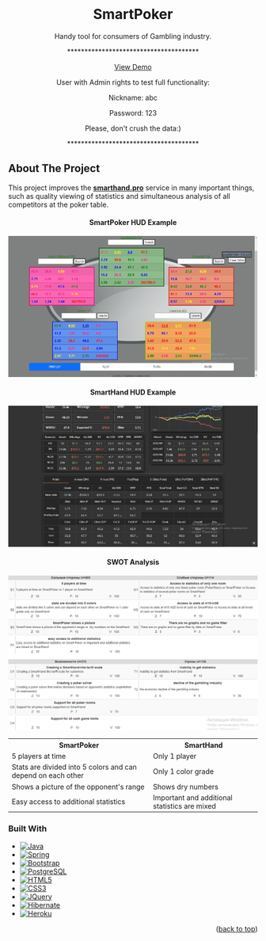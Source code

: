 <br />
<div align="center">

  <h1 align="center">SmartPoker</h1>

  <p align="center">
    Handy tool for consumers of Gambling industry.
  </p>
<p>**************************************</p>
<a href="https://smartpoker.herokuapp.com/" target="_blank">View Demo</a>
<p>User with Admin rights to test full functionality:</p>
<p>Nickname: abc</p>
<p>Password: 123</p>
Please, don't crush the data:)
<p>**************************************</p>
</div>

## About The Project
This project improves the <a href="https://smarthand.pro" target="_blank"><strong>smarthand.pro</strong></a> service in many important things, such as quality viewing of statistics and simultaneous analysis of all competitors at the poker table.

<h4 align="center">SmartPoker HUD Example</h4>

![screen](/images/screenshots.gif)

<h4 align="center">SmartHand HUD Example</h4>

![screen](/images/smarthand.gif)

<h4 align="center">SWOT Analysis</h4>

![screen](/images/swot.png)

<table> 
<th>SmartPoker</th>
<th>SmartHand</th>
<tr>
<td>5 players at time</td>
<td>Only 1 player</td>
<tr>
<td>Stats are divided into 5 colors and can depend on each other</td>
<td>Only 1 color grade</td>
</tr>
<tr>
<td>Shows a picture of the opponent's range</td>
<td>Shows dry numbers</td>
</tr>
<tr>
<td>Easy access to additional statistics</td>
<td>Important and additional statistics are mixed</td>
</tr>
</table>

### Built With

* [![Java][Java.com]][Java-url]
* [![Spring][Spring.io]][Spring-url]
* [![Bootstrap][Bootstrap.com]][Bootstrap-url]
* [![PostgreSQL][Postgresql.org]][Postgresql-url]
* [![HTML5][W3.org]][HTML-url]
* [![CSS3][CSS3]][CSS3-url]
* [![JQuery][JQuery.com]][JQuery-url]
* [![Hibernate][Hibernate.org]][Hibernate-url]
* [![Heroku][Heroku.com]][Heroku-url]

<p align="right">(<a href="#readme-top">back to top</a>)</p>




[Postgresql.org]: https://img.shields.io/badge/PostgreSQL-316192?style=for-the-badge&logo=postgresql&logoColor=white
[Postgresql-url]: https://www.postgresql.org/
[Java.com]: https://img.shields.io/badge/Java-ED8B00?style=for-the-badge&logo=java&logoColor=white
[Java-url]: https://www.java.com/
[Spring.io]: https://img.shields.io/badge/Spring-6DB33F?style=for-the-badge&logo=spring&logoColor=white
[Spring-url]: https://www.spring.io/
[Bootstrap.com]: https://img.shields.io/badge/Bootstrap-563D7C?style=for-the-badge&logo=bootstrap&logoColor=white
[Bootstrap-url]: https://getbootstrap.com
[JQuery.com]: https://img.shields.io/badge/jQuery-0769AD?style=for-the-badge&logo=jquery&logoColor=white
[JQuery-url]: https://jquery.com 
[Heroku.com]: https://img.shields.io/badge/Heroku-430098?style=for-the-badge&logo=heroku&logoColor=white
[Heroku-url]: https://heroku.com
[W3.org]: https://img.shields.io/badge/HTML5-E34F26?style=for-the-badge&logo=html5&logoColor=white
[HTML-url]: https://www.w3.org/html/
[CSS3]: https://img.shields.io/badge/CSS3-1572B6?style=for-the-badge&logo=css3&logoColor=white
[CSS3-url]: https://drafts.csswg.org/
[Hibernate.org]: https://img.shields.io/badge/Hibernate-59666C?style=for-the-badge&logo=Hibernate&logoColor=white
[Hibernate-url]: https://hibernate.org
